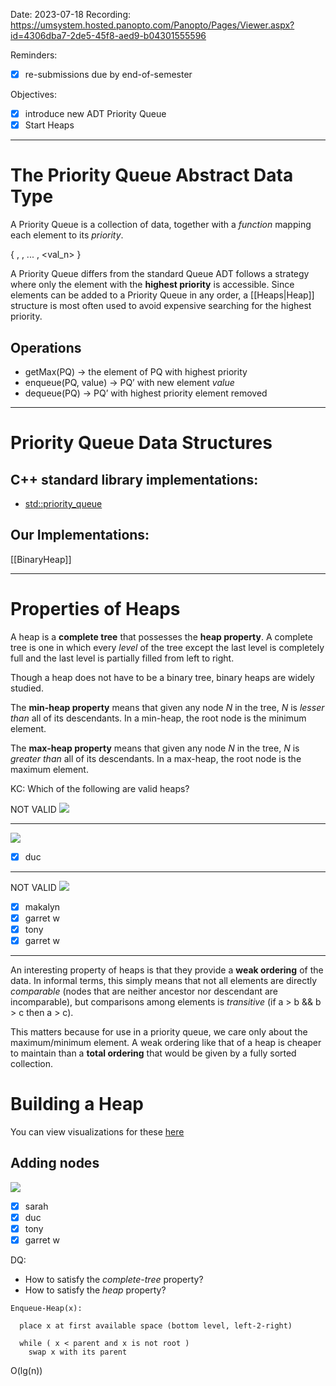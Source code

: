 

Date: 2023-07-18
Recording: https://umsystem.hosted.panopto.com/Panopto/Pages/Viewer.aspx?id=4306dba7-2de5-45f8-aed9-b04301555596

Reminders:
* [x] re-submissions due by end-of-semester

Objectives:
* [x] introduce new ADT Priority Queue
* [x] Start Heaps

---


# The Priority Queue Abstract Data Type

A Priority Queue is a collection of data, together with a _function_ mapping each element to its _priority_.

{ <val1>, <val2>, ... , <val_n> }

A Priority Queue differs from the standard Queue ADT follows a strategy where only the element with the **highest priority** is accessible. Since elements can be added to a Priority Queue in any order, a [[Heaps|Heap]] structure is most often used to avoid expensive searching for the highest priority.

## Operations

* getMax(PQ) -> the element of PQ with highest priority
* enqueue(PQ, value) -> PQ’ with new element _value_
* dequeue(PQ) -> PQ’ with highest priority element removed


---


# Priority Queue Data Structures

## C++ standard library implementations:
  * [std::priority_queue](https://en.cppreference.com/w/cpp/container/priority_queue)

## Our Implementations:

[[BinaryHeap]]

---


# Properties of Heaps

A heap is a **complete tree** that possesses the **heap property**. A complete tree is one in which every _level_ of the tree except the last level is completely full and the last level is partially filled from left to right.

Though a heap does not have to be a binary tree, binary heaps are widely studied.

The **min-heap property** means that given any node _N_ in the tree, _N_ is _lesser than_ all of its descendants. In a min-heap, the root node is the minimum element.

The **max-heap property** means that given any node _N_ in the tree, _N_ is _greater than_ all of its descendants. In a max-heap, the root node is the maximum element.

KC: Which of the following are valid heaps?

NOT VALID
![](img/balanced-tree.png)

---
![](img%2Ftree4.png)
* [x] duc

---

NOT VALID
![](img%2Ftree5.png)
* [x] makalyn
* [x] garret w
* [x] tony
* [x] garret w

---

An interesting property of heaps is that they provide a **weak ordering** of the data. In informal terms, this simply means that not all elements are directly _comparable_ (nodes that are neither ancestor nor descendant are incomparable), but comparisons among elements is _transitive_ (if a > b && b > c then a > c). 

This matters because for use in a priority queue, we care only about the maximum/minimum element. A weak ordering like that of a heap is cheaper to maintain than a **total ordering** that would be given by a fully sorted collection.

# Building a Heap

You can view visualizations for these [here](http://btv.melezinek.cz/binary-heap.html)

## Adding nodes

![](img/tree4.png)
* [x] sarah
* [x] duc
* [x] tony
* [x] garret w

DQ: 
* How to satisfy the _complete-tree_ property?
* How to satisfy the _heap_ property?

```
Enqueue-Heap(x):

  place x at first available space (bottom level, left-2-right)

  while ( x < parent and x is not root )
    swap x with its parent

```

O(lg(n))
